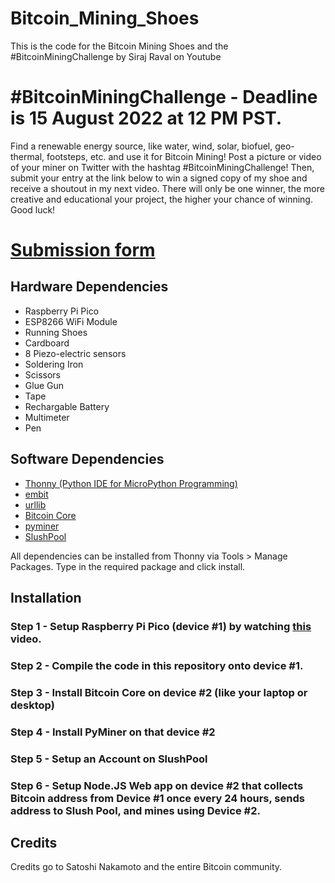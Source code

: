 # Bitcoin_Mining_Shoes
This is the code for the Bitcoin Mining Shoes and the #BitcoinMiningChallenge by Siraj Raval on Youtube

# #BitcoinMiningChallenge - Deadline is 15 August 2022 at 12 PM PST. 

Find a renewable energy source, like water, wind, solar, biofuel, geo-thermal, footsteps, etc. and use it for Bitcoin Mining! Post a picture
or video of your miner on Twitter with the hashtag #BitcoinMiningChallenge! Then, submit your entry at the link below to win a signed copy of my shoe and
receive a shoutout in my next video. There will only be one winner, the more creative and educational your project, the higher your chance of winning. 
Good luck! 

# [Submission form](https://forms.gle/Tt4q8nrhT5CtssBg7)

## Hardware Dependencies
- Raspberry Pi Pico
- ESP8266 WiFi Module
- Running Shoes
- Cardboard
- 8 Piezo-electric sensors
- Soldering Iron
- Scissors
- Glue Gun
- Tape
- Rechargable Battery
- Multimeter
- Pen

## Software Dependencies
- [Thonny (Python IDE for MicroPython Programming)](https://thonny.org/)
- [embit](https://github.com/diybitcoinhardware/embit)
- [urllib](https://github.com/micropython/micropython-lib/tree/master/micropython/urllib.urequest)
- [Bitcoin Core](https://bitcoin.org/en/bitcoin-core/)
- [pyminer](https://github.com/jgarzik/pyminer)
- [SlushPool](https://slushpool.com/mining/)

All dependencies can be installed from Thonny via Tools > Manage Packages. Type in the required package and click install.

## Installation

### Step 1 - Setup Raspberry Pi Pico (device #1) by watching [this](https://www.youtube.com/watch?v=_ouzuI_ZPLs) video. 
### Step 2 - Compile the code in this repository onto device #1. 
### Step 3 - Install Bitcoin Core on device #2 (like your laptop or desktop)
### Step 4 - Install PyMiner on that device #2
### Step 5 - Setup an Account on SlushPool 
### Step 6 - Setup Node.JS Web app on device #2 that collects Bitcoin address from Device #1 once every 24 hours, sends address to Slush Pool, and mines using Device #2. 

## Credits

Credits go to Satoshi Nakamoto and the entire Bitcoin community. 
